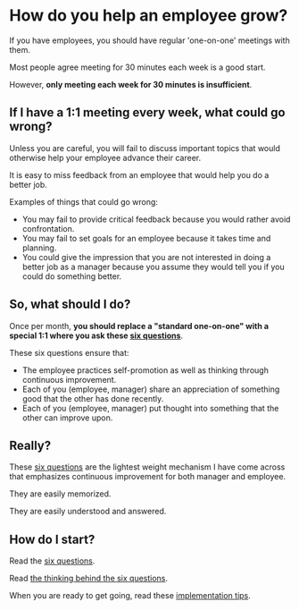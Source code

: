 # How do you help an employee grow?

If you have employees, you should have regular 'one-on-one' meetings
with them.

Most people agree meeting for 30 minutes each week is a good start.

However, **only meeting each week for 30 minutes is insufficient**.

## If I have a 1:1 meeting every week, what could go wrong?

Unless you are careful, you will fail to discuss important topics that
would otherwise help your employee advance their career.

It is easy to miss feedback from an employee that would help you do a
better job.

Examples of things that could go wrong:

* You may fail to provide critical feedback because you would rather
  avoid confrontation.
* You may fail to set goals for an employee because it takes time and
  planning.
* You could give the impression that you are not interested in doing a
  better job as a manager because you assume they would tell you if
  you could do something better.

## So, what should I do?

Once per month, **you should replace a "standard one-on-one" with a
special 1:1 where you ask these [six questions][six-questions]**.

These six questions ensure that:

* The employee practices self-promotion as well as thinking through
  continuous improvement.
* Each of you (employee, manager) share an appreciation of something
  good that the other has done recently.
* Each of you (employee, manager) put thought into something that the
  other can improve upon.

## Really?

These [six questions][six-questions] are the lightest weight mechanism
I have come across that emphasizes continuous improvement for both
manager and employee.

They are easily memorized.

They are easily understood and answered.

## How do I start?

Read the [six questions][six-questions].

Read [the thinking behind the six questions][the-thinking].

When you are ready to get going, read these [implementation tips][implementation-tips].

[six-questions]: ./the-six-questions.md
[the-thinking]: ./the-thinking-behind-the-six-questions.md
[implementation-tips]: ./implementation-tips.md
